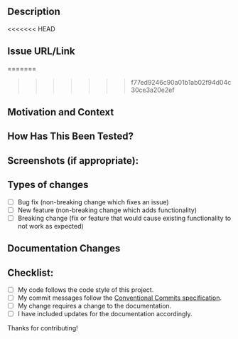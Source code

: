 <!--- Provide a general summary of your changes in the Title above -->

## Description
<!--- Describe your changes in detail -->

<<<<<<< HEAD
## Issue URL/Link
<!--- You must create an issue for this pull request and supply the link here. -->

=======
>>>>>>> f77ed9246c90a01b1ab02f94d04c30ce3a20e2ef
## Motivation and Context
<!--- Why is this change required? What problem does it solve? -->
<!--- If it fixes an open issue, please link to the issue here. -->

## How Has This Been Tested?
<!--- Please describe in detail how you tested your changes. -->
<!--- Include details of your testing environment, tests ran to see how -->
<!--- your change affects other areas of the code, etc. -->

## Screenshots (if appropriate):

## Types of changes
<!--- What types of changes does your code introduce? Put an `x` in all the boxes that apply: -->
- [ ] Bug fix (non-breaking change which fixes an issue)
- [ ] New feature (non-breaking change which adds functionality)
- [ ] Breaking change (fix or feature that would cause existing functionality to not work as expected)

## Documentation Changes
<!--- Does your code change the way users interact with Spoke? If so please include proposed documentation changes below -->
<!--- Spoke's user facing documentation is located at http://docs.spokerewired.com/ -->

## Checklist:
<!--- Go over all the following points, and put an `x` in all the boxes that apply. -->
<!--- If you're unsure about any of these, don't hesitate to ask. We're here to help! -->
- [ ] My code follows the code style of this project.
- [ ] My commit messages follow the [Conventional Commits specification](https://www.conventionalcommits.org/en/v1.0.0/).
- [ ] My change requires a change to the documentation.
- [ ] I have included updates for the documentation accordingly.

Thanks for contributing!
